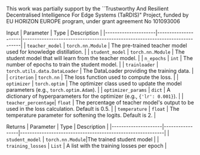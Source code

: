 This work was partially support by the ``Trustworthy And Resilient Decentralised Intelligence For Edge Systems (TaRDIS)" Project, funded by EU HORIZON EUROPE program, under grant agreement No 101093006

Input
| Parameter           | Type                | Description                                                                 |
|---------------------|---------------------|-----------------------------------------------------------------------------|
| `teacher_model`     | `torch.nn.Module`   | The pre-trained teacher model used for knowledge distillation.              |
| `student_model`     | `torch.nn.Module`   | The student model that will learn from the teacher model.                   |
| `n_epochs`          | `int`               | The number of epochs to train the student model.                            |
| `trainloader`       | `torch.utils.data.DataLoader` | The DataLoader providing the training data.                                 |
| `criterion`         | `torch.nn`   | The loss function used to compute the loss.                                 |
| `optimizer`         | `torch.optim`       | The optimizer class used to update the model parameters (e.g., `torch.optim.Adam`). |
| `optimizer_params`  | `dict`              | A dictionary of hyperparameters for the optimizer (e.g., `{'lr': 0.001}`).  |
| `teacher_percentage`| `float`             | The percentage of teacher model's output to be used in the loss calculation. Default is 0.5. |
| `temperature`       | `float`             | The temperature parameter for softening the logits. Default is 2.           |

Returns 
| Parameter           | Type            |  Description                                                                 |
|---------------------|-----------------|------------------------------------------------------------|
| `student_model`     |  `torch.nn.Module`|The trained student model                |
| `training_losses`     |   `List`       |    A list with the training losses per epoch          |

